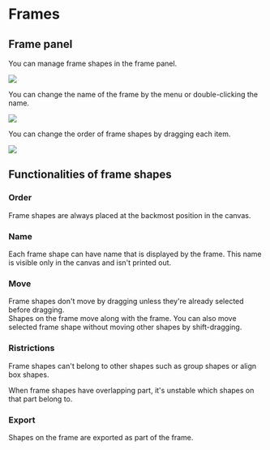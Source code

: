# Frames

## Frame panel
You can manage frame shapes in the frame panel.

![](/assets/frame.png)

You can change the name of the frame by the menu or double-clicking the name.

![](/assets/frame-menu.png)

You can change the order of frame shapes by dragging each item.

![](/assets/frame-sort.png)

## Functionalities of frame shapes

### Order
Frame shapes are always placed at the backmost position in the canvas.

### Name
Each frame shape can have name that is displayed by the frame. This name is visible only in the canvas and isn't printed out.

### Move
Frame shapes don't move by dragging unless they're already selected before dragging.  
Shapes on the frame move along with the frame. You can also move selected frame shape without moving other shapes by shift-dragging.

### Ristrictions
Frame shapes can't belong to other shapes such as group shapes or align box shapes.

When frame shapes have overlapping part, it's unstable which shapes on that part belong to.

### Export
Shapes on the frame are exported as part of the frame.

